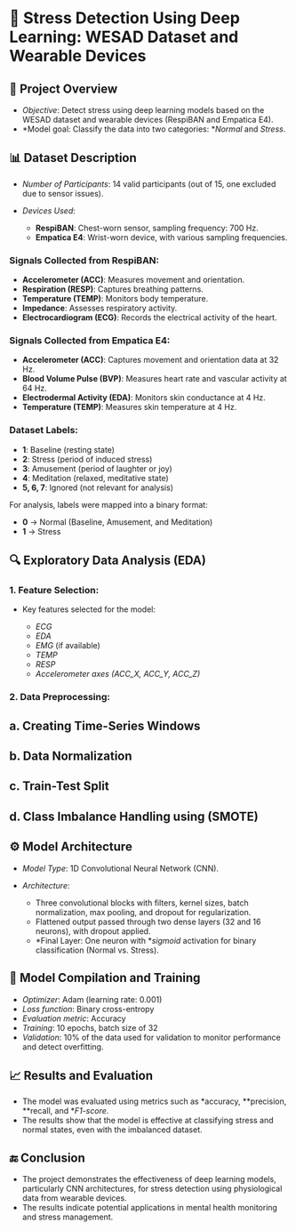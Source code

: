 
# 🧠 Stress Detection Using Deep Learning: WESAD Dataset and Wearable Devices

## 📄 Project Overview

* *Objective*: Detect stress using deep learning models based on the WESAD dataset and wearable devices (RespiBAN and Empatica E4).
* *Model goal: Classify the data into two categories: **Normal* and *Stress*.

## 📊 Dataset Description

* *Number of Participants*: 14 valid participants (out of 15, one excluded due to sensor issues).
* *Devices Used*:

  * **RespiBAN**: Chest-worn sensor, sampling frequency: 700 Hz.
  * **Empatica E4**: Wrist-worn device, with various sampling frequencies.

### Signals Collected from RespiBAN:

* **Accelerometer (ACC)**: Measures movement and orientation.
* **Respiration (RESP)**: Captures breathing patterns.
* **Temperature (TEMP)**: Monitors body temperature.
* **Impedance**: Assesses respiratory activity.
* **Electrocardiogram (ECG)**: Records the electrical activity of the heart.

### Signals Collected from Empatica E4:

* **Accelerometer (ACC)**: Captures movement and orientation data at 32 Hz.
* **Blood Volume Pulse (BVP)**: Measures heart rate and vascular activity at 64 Hz.
* **Electrodermal Activity (EDA)**: Monitors skin conductance at 4 Hz.
* **Temperature (TEMP)**: Measures skin temperature at 4 Hz.

### Dataset Labels:

* **1**: Baseline (resting state)
* **2**: Stress (period of induced stress)
* **3**: Amusement (period of laughter or joy)
* **4**: Meditation (relaxed, meditative state)
* **5, 6, 7**: Ignored (not relevant for analysis)

For analysis, labels were mapped into a binary format:

* **0** → Normal (Baseline, Amusement, and Meditation)
* **1** → Stress

## 🔍 Exploratory Data Analysis (EDA)

### 1. Feature Selection:

* Key features selected for the model:

  * *ECG*
  * *EDA*
  * *EMG* (if available)
  * *TEMP*
  * *RESP*
  * *Accelerometer axes (ACC\_X, ACC\_Y, ACC\_Z)*

### 2. Data Preprocessing:

## a. Creating Time-Series Windows
## b. Data Normalization
## c. Train-Test Split
## d. Class Imbalance Handling using (SMOTE)

## ⚙ Model Architecture

* *Model Type*: 1D Convolutional Neural Network (CNN).
* *Architecture*:

  * Three convolutional blocks with filters, kernel sizes, batch normalization, max pooling, and dropout for regularization.
  * Flattened output passed through two dense layers (32 and 16 neurons), with dropout applied.
  * *Final Layer: One neuron with **sigmoid* activation for binary classification (Normal vs. Stress).

## 🚀 Model Compilation and Training

* *Optimizer*: Adam (learning rate: 0.001)
* *Loss function*: Binary cross-entropy
* *Evaluation metric*: Accuracy
* *Training*: 10 epochs, batch size of 32
* *Validation*: 10% of the data used for validation to monitor performance and detect overfitting.

## 📈 Results and Evaluation

* The model was evaluated using metrics such as *accuracy, **precision, **recall, and **F1-score*.
* The results show that the model is effective at classifying stress and normal states, even with the imbalanced dataset.

## 🔚 Conclusion

* The project demonstrates the effectiveness of deep learning models, particularly CNN architectures, for stress detection using physiological data from wearable devices.
* The results indicate potential applications in mental health monitoring and stress management.
